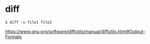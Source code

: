 # diff

```
$ diff -u file1 file2
```

https://www.gnu.org/software/diffutils/manual/diffutils.html#Output-Formats
